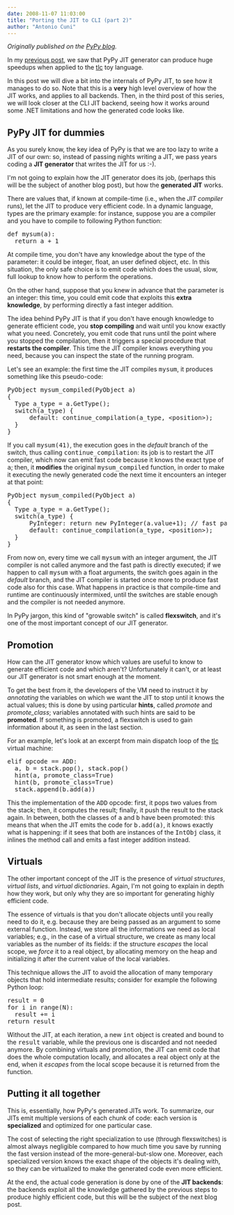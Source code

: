 ```yaml
---
date: 2008-11-07 11:03:00
title: "Porting the JIT to CLI (part 2)"
author: "Antonio Cuni"
---
```


_Originally published on the [PyPy blog](https://pypy.org/posts/2008/11/porting-jit-to-cli-part-2-2456826431882963884.html)._

<html><body><p>In my <a class="reference" href="/posts/2008/11/porting-jit-to-cli-part-1-8712941279840156635.html">previous post</a>, we saw that PyPy JIT generator can produce huge
speedups when applied to the <a class="reference" href="https://www.blogger.com/.._%60sourcecode%60:https://codespeak.net/svn/pypy/branch/oo-jit/pypy/jit/tl/tlc.py">tlc</a> toy language.</p>
<p>In this post we will dive a bit into the internals of PyPy JIT, to see how it
manages to do so. Note that this is a <strong>very</strong> high level overview of how the
JIT works, and applies to all backends.  Then, in the third post of this
series, we will look closer at the CLI JIT backend, seeing how it works around
some .NET limitations and how the generated code looks like.</p>

<h2>PyPy JIT for dummies</h2>
<p>As you surely know, the key idea of PyPy is that we are too lazy to write a
JIT of our own: so, instead of passing nights writing a JIT, we pass years
coding a <strong>JIT generator</strong> that writes the JIT for us :-).</p>
<p>I'm not going to explain how the JIT generator does its job, (perhaps this
will be the subject of another blog post), but how the <strong>generated JIT</strong>
works.</p>
<p>There are values that, if known at compile-time (i.e., when the <em>JIT compiler</em>
runs), let the JIT to produce very efficient code.  In a dynamic language,
types are the primary example: for instance, suppose you are a compiler and
you have to compile to following Python function:</p>
<pre class="literal-block">
def mysum(a):
  return a + 1
</pre>
<p>At compile time, you don't have any knowledge about the type of the parameter:
it could be integer, float, an user defined object, etc.  In this situation,
the only safe choice is to emit code which does the usual, slow, full lookup
to know how to perform the operations.</p>
<p>On the other hand, suppose that you knew in advance that the parameter is an
integer: this time, you could emit code that exploits this <strong>extra
knowledge</strong>, by performing directly a fast integer addition.</p>
<p>The idea behind PyPy JIT is that if you don't have enough knowledge to
generate efficient code, you <strong>stop compiling</strong> and wait until you know
exactly what you need.  Concretely, you emit code that runs until the point
where you stopped the compilation, then it triggers a special procedure that
<strong>restarts the compiler</strong>.  This time the JIT compiler knows everything
you need, because you can inspect the state of the running program.</p>
<p>Let's see an example: the first time the JIT compiles <tt class="docutils literal"><span class="pre">mysum</span></tt>, it produces
something like this pseudo-code:</p>
<pre class="literal-block">
PyObject mysum_compiled(PyObject a)
{
  Type a_type = a.GetType();
  switch(a_type) {
      default: continue_compilation(a_type, &lt;position&gt;);
  }
}
</pre>
<p>If you call <tt class="docutils literal"><span class="pre">mysum(41)</span></tt>, the execution goes in the <em>default</em> branch of the
switch, thus calling <tt class="docutils literal"><span class="pre">continue_compilation</span></tt>: its job is to restart the JIT
compiler, which now can emit fast code because it knows the exact type of
<tt class="docutils literal"><span class="pre">a</span></tt>; then, it <strong>modifies</strong> the original <tt class="docutils literal"><span class="pre">mysum_compiled</span></tt> function, in
order to make it executing the newly generated code the next time it
encounters an integer at that point:</p>
<pre class="literal-block">
PyObject mysum_compiled(PyObject a)
{
  Type a_type = a.GetType();
  switch(a_type) {
      PyInteger: return new PyInteger(a.value+1); // fast path!
      default: continue_compilation(a_type, &lt;position&gt;);
  }
}
</pre>
<p>From now on, every time we call <tt class="docutils literal"><span class="pre">mysum</span></tt> with an integer argument, the JIT
compiler is not called anymore and the fast path is directly executed; if we
happen to call <tt class="docutils literal"><span class="pre">mysum</span></tt> with a float arguments, the switch goes again in the
<em>default</em> branch, and the JIT compiler is started once more to produce fast
code also for this case.  What happens in practice is that compile-time and
runtime are continuously intermixed, until the switches are stable enough and
the compiler is not needed anymore.</p>
<p>In PyPy jargon, this kind of "growable switch" is called <strong>flexswitch</strong>, and
it's one of the most important concept of our JIT generator.</p>

<h2>Promotion</h2>
<p>How can the JIT generator know which values are useful to know to generate
efficient code and which aren't?  Unfortunately it can't, or at least our JIT
generator is not smart enough at the moment.</p>
<p>To get the best from it, the developers of the VM need to instruct it by
<em>annotating</em> the variables on which we want the JIT to stop until it knows the
actual values; this is done by using particular <strong>hints</strong>, called <em>promote</em>
and <em>promote_class</em>; variables annotated with such hints are said to be
<strong>promoted</strong>. If something is promoted, a flexswitch is used to gain
information about it, as seen in the last section.</p>
<p>For an example, let's look at an excerpt from main dispatch loop of the <a class="reference" href="https://www.blogger.com/.._%60sourcecode%60:https://codespeak.net/svn/pypy/branch/oo-jit/pypy/jit/tl/tlc.py">tlc</a>
virtual machine:</p>
<pre class="literal-block">
elif opcode == ADD:
  a, b = stack.pop(), stack.pop()
  hint(a, promote_class=True)
  hint(b, promote_class=True)
  stack.append(b.add(a))
</pre>
<p>This the implementation of the <tt class="docutils literal"><span class="pre">ADD</span></tt> opcode: first, it pops two values from
the stack; then, it computes the result; finally, it push the result to the
stack again.  In between, both the classes of <tt class="docutils literal"><span class="pre">a</span></tt> and <tt class="docutils literal"><span class="pre">b</span></tt> have been
promoted: this means that when the JIT emits the code for <tt class="docutils literal"><span class="pre">b.add(a)</span></tt>, it
knows exactly what is happening: if it sees that both are instances of the
<tt class="docutils literal"><span class="pre">IntObj</span></tt> class, it inlines the method call and emits a fast integer addition
instead.</p>

<h2>Virtuals</h2>
<p>The other important concept of the JIT is the presence of <em>virtual
structures</em>, <em>virtual lists</em>, and <em>virtual dictionaries</em>.  Again, I'm not
going to explain in depth how they work, but only why they are so important for
generating highly efficient code.</p>
<p>The essence of virtuals is that you don't allocate objects until you really
need to do it, e.g. because they are being passed as an argument to some
external function.  Instead, we store all the informations we need as local
variables; e.g., in the case of a virtual structure, we create as many local
variables as the number of its fields: if the structure <em>escapes</em> the local
scope, we <em>force</em> it to a real object, by allocating memory on the heap and
initializing it after the current value of the local variables.</p>
<p>This technique allows the JIT to avoid the allocation of many temporary
objects that hold intermediate results; consider for example the following
Python loop:</p>
<pre class="literal-block">
result = 0
for i in range(N):
  result += i
return result
</pre>
<p>Without the JIT, at each iteration, a new <tt class="docutils literal"><span class="pre">int</span></tt> object is created and bound
to the <tt class="docutils literal"><span class="pre">result</span></tt> variable, while the previous one is discarded and not needed
anymore.  By combining virtuals and promotion, the JIT can emit code that does
the whole computation locally, and allocates a real object only at the end,
when it <em>escapes</em> from the local scope because it is returned from the
function.</p>

<h2>Putting it all together</h2>
<p>This is, essentially, how PyPy's generated JITs work.  To summarize, our JITs
emit multiple versions of each chunk of code: each version is <strong>specialized</strong>
and optimized for one particular case.</p>
<p>The cost of selecting the right specialization to use (through flexswitches)
is almost always negligible compared to how much time you save by running the
fast version instead of the more-general-but-slow one.  Moreover, each
specialized version knows the exact shape of the objects it's dealing with, so
they can be virtualized to make the generated code even more efficient.</p>
<p>At the end, the actual code generation is done by one of the <strong>JIT backends</strong>:
the backends exploit all the knowledge gathered by the previous steps to
produce highly efficient code, but this will be the subject of the next blog
post.</p></body></html>